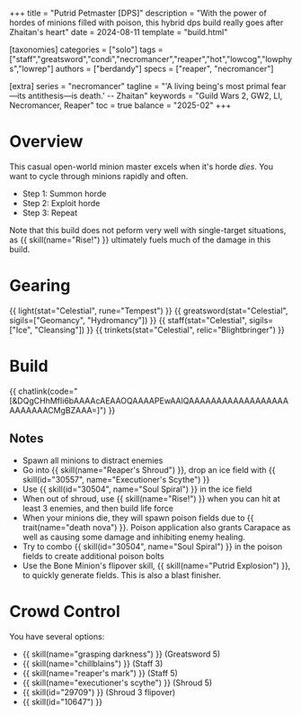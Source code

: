 +++
title = "Putrid Petmaster [DPS]"
description = "With the power of hordes of minions filled with poison, this hybrid dps build really goes after Zhaitan's heart"
date = 2024-08-11
template = "build.html"

[taxonomies]
categories = ["solo"]
tags = ["staff","greatsword","condi","necromancer","reaper","hot","lowcog","lowphys","lowrep"]
authors = ["berdandy"]
specs = ["reaper", "necromancer"]

[extra]
series = "necromancer"
tagline = "'A living being's most primal fear—its antithesis—is death.' -- Zhaitan"
keywords = "Guild Wars 2, GW2, LI, Necromancer, Reaper"
toc = true
balance = "2025-02"
+++

# Overview 

This casual open-world minion master excels when it's horde _dies_. You want to cycle through minions rapidly and often.

- Step 1: Summon horde
- Step 2: Exploit horde
- Step 3: Repeat

Note that this build does not peform very well with single-target situations, as {{ skill(name="Rise!") }} ultimately fuels much of the damage in this build.

# Gearing

{{ light(stat="Celestial", rune="Tempest") }}
{{ greatsword(stat="Celestial", sigils=["Geomancy", "Hydromancy"]) }}
{{ staff(stat="Celestial", sigils=["Ice", "Cleansing"]) }}
{{ trinkets(stat="Celestial", relic="Blightbringer") }}

# Build

{{ chatlink(code="[&DQgCHhMfIi6bAAAAcAEAAOQAAAAPEwAAlQAAAAAAAAAAAAAAAAAAAAAAAAACMgBZAAA=]") }}

## Notes

- Spawn all minions to distract enemies
- Go into {{ skill(name="Reaper's Shroud") }}, drop an ice field with {{ skill(id="30557", name="Executioner's Scythe") }}
- Use {{ skill(id="30504", name="Soul Spiral") }} in the ice field
- When out of shroud, use {{ skill(name="Rise!") }} when you can hit at least 3 enemies, and then build life force
- When your minions die, they will spawn poison fields due to {{ trait(name="death nova") }}. Poison application also grants Carapace as well as causing some damage and inhibiting enemy healing.
- Try to combo {{ skill(id="30504", name="Soul Spiral") }} in the poison fields to create additional poison bolts
- Use the Bone Minion's flipover skill, {{ skill(name="Putrid Explosion") }}, to quickly generate fields. This is also a blast finisher.

# Crowd Control

You have several options:

- {{ skill(name="grasping darkness") }} (Greatsword 5)
- {{ skill(name="chillblains") }} (Staff 3) 
- {{ skill(name="reaper's mark") }} (Staff 5)
- {{ skill(name="executioner's scythe") }} (Shroud 5)
- {{ skill(id="29709") }} (Shroud 3 flipover)
- {{ skill(id="10647") }}
